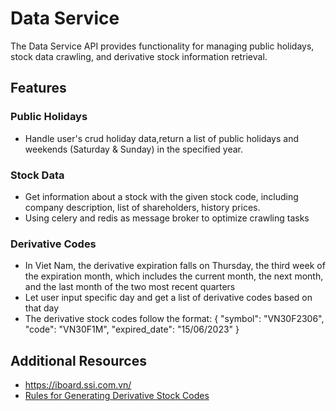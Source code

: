 # Data Service

The Data Service API provides functionality for managing public holidays, stock data crawling, and derivative stock information retrieval.

## Features

### Public Holidays
- Handle user's crud holiday data,return a list of public holidays and weekends (Saturday & Sunday) in the specified year.

### Stock Data
- Get information about a stock with the given stock code, including company description, list of shareholders, history prices.
- Using celery and redis as message broker to optimize crawling tasks

### Derivative Codes
- In Viet Nam, the derivative expiration falls on Thursday, the third week of the expiration month, which includes the current month, the next month, and the last month of the two most recent quarters
- Let user input specific day and get a list of derivative codes based on that day
- The derivative stock codes follow the format: {
                    "symbol": "VN30F2306",
                    "code": "VN30F1M",
                    "expired_date": "15/06/2023"
                }

## Additional Resources
- https://iboard.ssi.com.vn/
- [Rules for Generating Derivative Stock Codes](https://online.hsc.com.vn/phai-sinh/cach-doc-ma-hdtl.html)                


